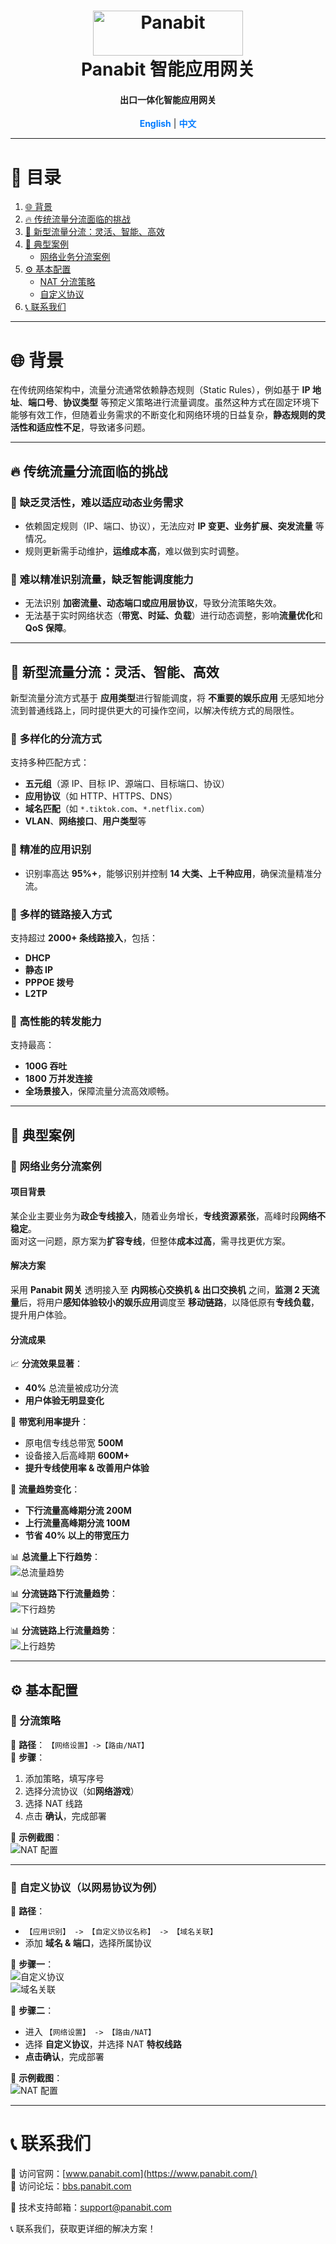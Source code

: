 <a name="readme-top"></a>
<h1 align="center">
  <img src="assets/Panabit.png" alt="Panabit" width="240" height="72">
  <br>
  Panabit 智能应用网关
</h1>
<h4 align="center">出口一体化智能应用网关</h4>

<p align="center">
  <a href="README_EN.md" style="color: #007bff; text-decoration: none; font-weight: bold;">English</a> | <span style="color: #007bff; font-weight: bold;">中文</span>
</p>

---

# 📌 目录
1. [🌐 背景](#背景)
2. [🔥 传统流量分流面临的挑战](#传统流量分流面临的挑战)
3. [🚀 新型流量分流：灵活、智能、高效](#新型流量分流灵活智能高效)
4. [📌 典型案例](#典型案例)
   - [网络业务分流案例](#网络业务分流案例)
5. [⚙️ 基本配置](#基本配置)
   - [NAT 分流策略](#nat-分流策略)
   - [自定义协议](#自定义协议)
6. [📞 联系我们](#联系我们)

---

# 🌐 **背景**  
<a id="背景"></a>
在传统网络架构中，流量分流通常依赖静态规则（Static Rules），例如基于 **IP 地址**、**端口号**、**协议类型** 等预定义策略进行流量调度。虽然这种方式在固定环境下能够有效工作，但随着业务需求的不断变化和网络环境的日益复杂，**静态规则的灵活性和适应性不足**，导致诸多问题。

---

## 🔥 **传统流量分流面临的挑战**  
<a id="传统流量分流面临的挑战"></a>

### 🔹 **缺乏灵活性，难以适应动态业务需求**  
- 依赖固定规则（IP、端口、协议），无法应对 **IP 变更、业务扩展、突发流量** 等情况。  
- 规则更新需手动维护，**运维成本高**，难以做到实时调整。

### 🔹 **难以精准识别流量，缺乏智能调度能力**  
- 无法识别 **加密流量、动态端口或应用层协议**，导致分流策略失效。  
- 无法基于实时网络状态（**带宽、时延、负载**）进行动态调整，影响**流量优化**和**QoS 保障**。

---

## 🚀 **新型流量分流：灵活、智能、高效**  
<a id="新型流量分流灵活智能高效"></a>

新型流量分流方式基于 **应用类型**进行智能调度，将 **不重要的娱乐应用** 无感知地分流到普通线路上，同时提供更大的可操作空间，以解决传统方式的局限性。

### 🎯 **多样化的分流方式**  
支持多种匹配方式：  
- **五元组**（源 IP、目标 IP、源端口、目标端口、协议）  
- **应用协议**（如 HTTP、HTTPS、DNS）  
- **域名匹配**（如 `*.tiktok.com`、`*.netflix.com`）  
- **VLAN**、**网络接口**、**用户类型**等

### 🎯 **精准的应用识别**  
- 识别率高达 **95%+**，能够识别并控制 **14 大类、上千种应用**，确保流量精准分流。

### 🎯 **多样的链路接入方式**  
支持超过 **2000+ 条线路接入**，包括：
- **DHCP**
- **静态 IP**
- **PPPOE 拨号**
- **L2TP**

### 🎯 **高性能的转发能力**  
支持最高：
- **100G 吞吐**
- **1800 万并发连接**
- **全场景接入**，保障流量分流高效顺畅。

---

## 📌 **典型案例**  
<a id="典型案例"></a>

### **📌 网络业务分流案例**  
<a id="网络业务分流案例"></a>

#### **项目背景**  
某企业主要业务为**政企专线接入**，随着业务增长，**专线资源紧张**，高峰时段**网络不稳定**。  
面对这一问题，原方案为**扩容专线**，但整体**成本过高**，需寻找更优方案。

#### **解决方案**  
采用 **Panabit 网关** 透明接入至 **内网核心交换机 & 出口交换机** 之间，**监测 2 天流量**后，将用户**感知体验较小的娱乐应用**调度至 **移动链路**，以降低原有**专线负载**，提升用户体验。

#### **分流成果**  
📈 **分流效果显著**：
- **40%** 总流量被成功分流  
- **用户体验无明显变化**

📌 **带宽利用率提升**：
- 原电信专线总带宽 **500M**
- 设备接入后高峰期 **600M+**
- **提升专线使用率 & 改善用户体验**

📌 **流量趋势变化**：
- **下行流量高峰期分流 200M**
- **上行流量高峰期分流 100M**
- **节省 40% 以上的带宽压力**

📊 **总流量上下行趋势**：  
![总流量趋势](assets/total_traffic.png)

📊 **分流链路下行流量趋势**：  
![下行趋势](assets/downstream.png)

📊 **分流链路上行流量趋势**：  
![上行趋势](assets/upstream.png)

---

## ⚙️ **基本配置**  
<a id="基本配置"></a>

### **🔹 分流策略**  
📌 **路径**： `【网络设置】->【路由/NAT】`  
📌 **步骤**：
1. 添加策略，填写序号  
2. 选择分流协议（如**网络游戏**）  
3. 选择 NAT 线路  
4. 点击 **确认**，完成部署

📌 **示例截图**：  
![NAT 配置](assets/nat_config.png)

---

### **🔹 自定义协议（以网易协议为例）**  
<a id="自定义协议"></a>

📌 **路径**：  
- `【应用识别】 -> 【自定义协议名称】 -> 【域名关联】`  
- 添加 **域名 & 端口**，选择所属协议

📌 **步骤一**：  
![自定义协议](assets/custom_protocol_step1.png)  
![域名关联](assets/custom_protocol_step2.png)

📌 **步骤二**：  
- 进入 `【网络设置】 -> 【路由/NAT】`  
- 选择 **自定义协议**，并选择 NAT **特权线路**  
- **点击确认**，完成部署

📌 **示例截图**：  
![NAT 配置](assets/custom_protocol_step3.png)

---

# 📞 **联系我们**  
<a id="联系我们"></a>
🔗 访问官网：[www.panabit.com](https://www.panabit.com/)  
🔗 访问论坛：[bbs.panabit.com](https://bbs.panabit.com/)  

📧 技术支持邮箱：support@panabit.com

📞 联系我们，获取更详细的解决方案！

